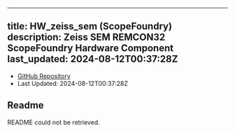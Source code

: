 
---
title: HW_zeiss_sem (ScopeFoundry)
description: Zeiss SEM REMCON32 ScopeFoundry Hardware Component
last_updated: 2024-08-12T00:37:28Z
---
- [GitHub Repository](https://github.com/ScopeFoundry/HW_zeiss_sem)
- Last Updated: 2024-08-12T00:37:28Z
## Readme
README could not be retrieved.
